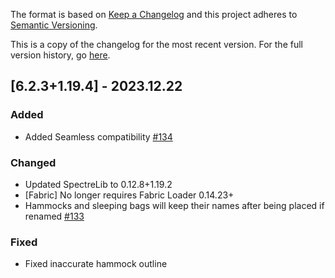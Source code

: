 The format is based on [Keep a Changelog](http://keepachangelog.com/en/1.0.0/) and this project adheres to [Semantic Versioning](http://semver.org/spec/v2.0.0.html).

This is a copy of the changelog for the most recent version. For the full version history, go [here](https://github.com/illusivesoulworks/comforts/blob/1.19.4/CHANGELOG.md).

## [6.2.3+1.19.4] - 2023.12.22
### Added
- Added Seamless compatibility [#134](https://github.com/illusivesoulworks/comforts/issues/134)
### Changed
- Updated SpectreLib to 0.12.8+1.19.2
- [Fabric] No longer requires Fabric Loader 0.14.23+
- Hammocks and sleeping bags will keep their names after being placed if renamed [#133](https://github.com/illusivesoulworks/comforts/issues/133)
### Fixed
- Fixed inaccurate hammock outline
